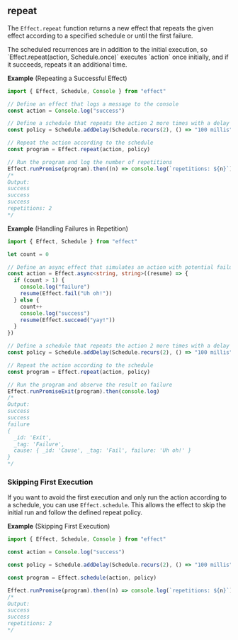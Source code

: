 ## repeat

The `Effect.repeat` function returns a new effect that repeats the given effect according to a specified schedule or until the first failure.

<Aside type="note" title="Initial Execution Included">
  The scheduled recurrences are in addition to the initial execution, so
  `Effect.repeat(action, Schedule.once)` executes `action` once initially,
  and if it succeeds, repeats it an additional time.
</Aside>

**Example** (Repeating a Successful Effect)

```ts twoslash
import { Effect, Schedule, Console } from "effect"

// Define an effect that logs a message to the console
const action = Console.log("success")

// Define a schedule that repeats the action 2 more times with a delay
const policy = Schedule.addDelay(Schedule.recurs(2), () => "100 millis")

// Repeat the action according to the schedule
const program = Effect.repeat(action, policy)

// Run the program and log the number of repetitions
Effect.runPromise(program).then((n) => console.log(`repetitions: ${n}`))
/*
Output:
success
success
success
repetitions: 2
*/
```

**Example** (Handling Failures in Repetition)

```ts twoslash
import { Effect, Schedule } from "effect"

let count = 0

// Define an async effect that simulates an action with potential failure
const action = Effect.async<string, string>((resume) => {
  if (count > 1) {
    console.log("failure")
    resume(Effect.fail("Uh oh!"))
  } else {
    count++
    console.log("success")
    resume(Effect.succeed("yay!"))
  }
})

// Define a schedule that repeats the action 2 more times with a delay
const policy = Schedule.addDelay(Schedule.recurs(2), () => "100 millis")

// Repeat the action according to the schedule
const program = Effect.repeat(action, policy)

// Run the program and observe the result on failure
Effect.runPromiseExit(program).then(console.log)
/*
Output:
success
success
failure
{
  _id: 'Exit',
  _tag: 'Failure',
  cause: { _id: 'Cause', _tag: 'Fail', failure: 'Uh oh!' }
}
*/
```

### Skipping First Execution

If you want to avoid the first execution and only run the action according to a schedule, you can use `Effect.schedule`. This allows the effect to skip the initial run and follow the defined repeat policy.

**Example** (Skipping First Execution)

```ts twoslash
import { Effect, Schedule, Console } from "effect"

const action = Console.log("success")

const policy = Schedule.addDelay(Schedule.recurs(2), () => "100 millis")

const program = Effect.schedule(action, policy)

Effect.runPromise(program).then((n) => console.log(`repetitions: ${n}`))
/*
Output:
success
success
repetitions: 2
*/
```
